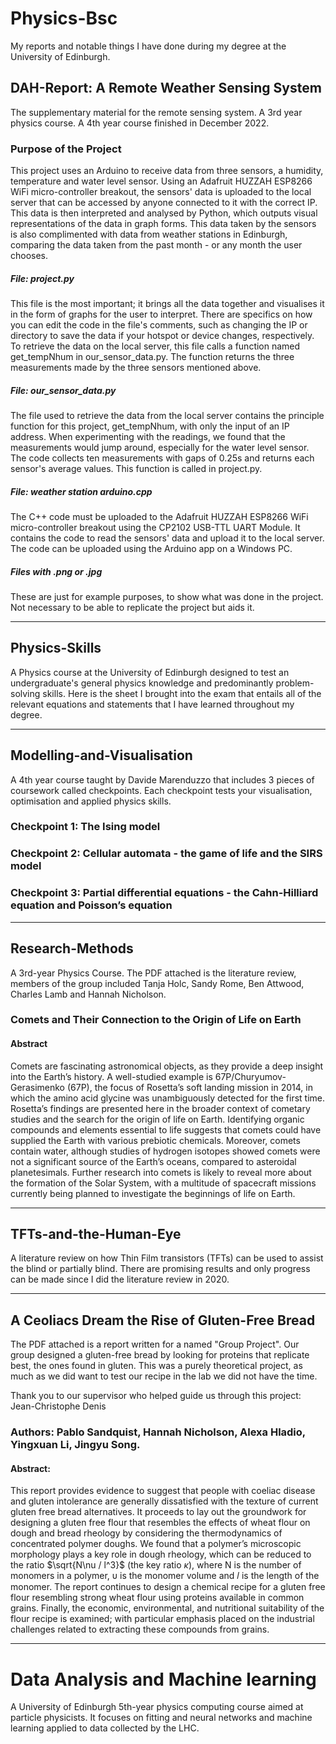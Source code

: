 # Physics-Bsc
My reports and notable things I have done during my degree at the University of Edinburgh.


## DAH-Report: A Remote Weather Sensing System
The supplementary material for the remote sensing system. A 3rd year physics course. A 4th year course finished in December 2022.

### Purpose of the Project
This project uses an Arduino to receive data from three sensors, a humidity, temperature and water level sensor. Using an Adafruit HUZZAH ESP8266 WiFi micro-controller breakout, the sensors' data is uploaded to the local server that can be accessed by anyone connected to it with the correct IP. This data is then interpreted and analysed by Python, which outputs visual representations of the data in graph forms. This data taken by the sensors is also complimented with data from weather stations in Edinburgh, comparing the data taken from the past month - or any month the user chooses.

##### File: project.py
This file is the most important; it brings all the data together and visualises it in the form of graphs for the user to interpret. There are specifics on how you can edit the code in the file's comments, such as changing the IP or directory to save the data if your hotspot or device changes, respectively. To retrieve the data on the local server, this file calls a function named get_tempNhum in our_sensor_data.py. The function returns the three measurements made by the three sensors mentioned above.

##### File: our_sensor_data.py
The file used to retrieve the data from the local server contains the principle function for this project, get_tempNhum, with only the input of an IP address. When experimenting with the readings, we found that the measurements would jump around, especially for the water level sensor. The code collects ten measurements with gaps of 0.25s and returns each sensor's average values. This function is called in project.py.


##### File: weather station arduino.cpp
The C++ code must be uploaded to the Adafruit HUZZAH ESP8266 WiFi micro-controller breakout using the CP2102 USB-TTL UART Module. It contains the code to read the sensors' data and upload it to the local server. The code can be uploaded using the Arduino app on a Windows PC.
  
##### Files with .png or .jpg
These are just for example purposes, to show what was done in the project. Not necessary to be able to replicate the project but aids it.

----

## Physics-Skills
A Physics course at the University of Edinburgh designed to test an undergraduate's general physics knowledge and predominantly problem-solving skills. Here is the sheet I brought into the exam that entails all of the relevant equations and statements that I have learned throughout my degree.


------

## Modelling-and-Visualisation
A 4th year course taught by Davide Marenduzzo that includes 3 pieces of coursework called checkpoints. Each checkpoint tests your visualisation, optimisation and applied physics skills.

### Checkpoint 1: The Ising model

### Checkpoint 2: Cellular automata - the game of life and the SIRS model

### Checkpoint 3: Partial differential equations -  the Cahn-Hilliard equation and Poisson’s equation


-----

## Research-Methods
A 3rd-year Physics Course. The PDF attached is the literature review, members of the group included Tanja Holc, Sandy Rome, Ben Attwood, Charles Lamb and Hannah Nicholson.

### Comets and Their Connection to the Origin of Life on Earth

#### Abstract
Comets are fascinating astronomical objects, as they provide a deep insight into
the Earth’s history. A well-studied example is 67P/Churyumov-Gerasimenko (67P),
the focus of Rosetta’s soft landing mission in 2014, in which the amino acid glycine
was unambiguously detected for the first time. Rosetta’s findings are presented here
in the broader context of cometary studies and the search for the origin of life on
Earth. Identifying organic compounds and elements essential to life suggests that
comets could have supplied the Earth with various prebiotic chemicals. Moreover,
comets contain water, although studies of hydrogen isotopes showed comets were
not a significant source of the Earth’s oceans, compared to asteroidal planetesimals.
Further research into comets is likely to reveal more about the formation of the
Solar System, with a multitude of spacecraft missions currently being planned to
investigate the beginnings of life on Earth.

------

## TFTs-and-the-Human-Eye
A literature review on how Thin Film transistors (TFTs) can be used to assist the blind or partially blind. There are promising results and only progress can be made since I did the literature review in 2020.

------

## A Ceoliacs Dream the Rise of Gluten-Free Bread
The PDF attached is a report written for a named "Group Project". Our group designed a gluten-free bread by looking for proteins that replicate best, the ones found in gluten. This was a purely theoretical project, as much as we did want to test our recipe in the lab we did not have the time.

Thank you to our supervisor who helped guide us through this project: Jean-Christophe Denis

### Authors: Pablo Sandquist, Hannah Nicholson, Alexa Hladio, Yingxuan Li, Jingyu Song.

#### Abstract:
This report provides evidence to suggest that people with coeliac disease and gluten intolerance are generally dissatisfied with the texture of current gluten free bread alternatives. It proceeds to lay out the groundwork for designing a gluten free flour that resembles the effects of wheat flour on dough and bread rheology by considering the thermodynamics of concentrated polymer doughs. We found that a polymer’s microscopic morphology plays a key role in dough rheology, which can be reduced to the ratio $\sqrt{N\nu / l^3}$ (the key ratio $\kappa$), where N is the number of monomers in a polymer, υ is the monomer volume and 𝑙 is the length of the monomer. The report continues to design a chemical recipe for a gluten free flour resembling strong wheat flour using proteins available in common grains. Finally, the economic, environmental, and nutritional suitability of the flour recipe is examined; with particular emphasis placed on the industrial challenges related to extracting these compounds from grains.



------

# Data Analysis and Machine learning
A University of Edinburgh 5th-year physics computing course aimed at particle physicists. It focuses on fitting and neural networks and machine learning applied to data collected by the LHC.




